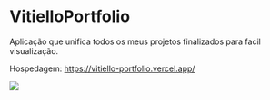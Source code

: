 # VitielloPortfolio
Aplicação que unifica todos os meus projetos finalizados para facil visualização.

Hospedagem: https://vitiello-portfolio.vercel.app/

<img src="/assets/print1.bmp">
